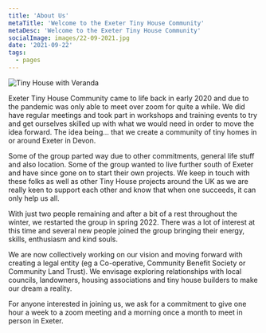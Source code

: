 ```yaml
---
title: 'About Us'
metaTitle: 'Welcome to the Exeter Tiny House Community'
metaDesc: 'Welcome to the Exeter Tiny House Community'
socialImage: images/22-09-2021.jpg
date: '2021-09-22'
tags:
  - pages
---
```


![Tiny House with Veranda](/tiny-house-with-veranda.jpg#right)

Exeter Tiny House Community came to life back in early 2020 and due to the pandemic was only able to meet over zoom for quite a while. We did have regular meetings and took part in workshops and training events to try and get ourselves skilled up with what we would need in order to move the idea forward. The idea being... that we create a community of tiny homes in or around Exeter in Devon.


Some of the group parted way due to other commitments, general life stuff and also location. Some of the group wanted to live further south of Exeter and have since gone on to start their own projects. We keep in touch with these folks as well as other Tiny House projects around the UK as we are really keen to support each other and know that when one succeeds, it can only help us all.

With just two people remaining and after a bit of a rest throughout the winter, we restarted the group in spring 2022. There was a lot of interest at this time and several new people joined the group bringing their energy, skills, enthusiasm and kind souls.

We are now collectively working on our vision and moving forward with creating a legal entity (eg a Co-operative, Community Benefit Society or Community Land Trust). We envisage exploring relationships with local councils, landowners, housing associations and tiny house builders to make our dream a reality.

For anyone interested in joining us, we ask for a commitment to give one hour a week to a zoom meeting and a morning once a month to meet in person in Exeter.

